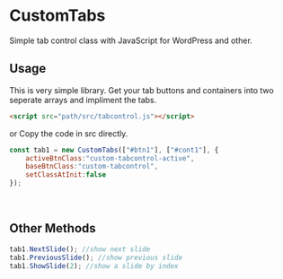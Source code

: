 # CustomTabs
Simple tab control class with JavaScript for WordPress and other.

## Usage

This is very simple library. Get your tab buttons and containers into two seperate arrays and impliment the tabs.

```html
<script src="path/src/tabcontrol.js"></script>
```
or Copy the code in src directly.

```javascript
const tab1 = new CustomTabs(["#btn1"], ["#cont1"], {
    activeBtnClass:"custom-tabcontrol-active",
    baseBtnClass:"custom-tabcontrol",
    setClassAtInit:false
});
```

<br>

## Other Methods

```javascript
tab1.NextSlide(); //show next slide
tab1.PreviousSlide(); //show previous slide
tab1.ShowSlide(2); //show a slide by index
```